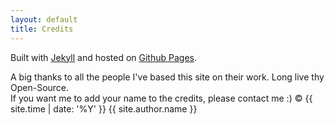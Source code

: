 ```yaml
---
layout: default
title: Credits
---
```


Built with <a href="http://jekyllrb.com" target="_blank">Jekyll</a> and hosted on <a href="https://pages.github.com/" target="_blank">Github Pages</a>.

A big thanks to all the people I've based this site on their work. Long live
thy Open-Source.  
If you want me to add your name to the credits, please contact me :)
&copy; {{ site.time | date: '%Y' }} {{ site.author.name }}
